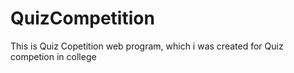 # QuizCompetition
This is Quiz Copetition web program, which i was created for Quiz competion in college
